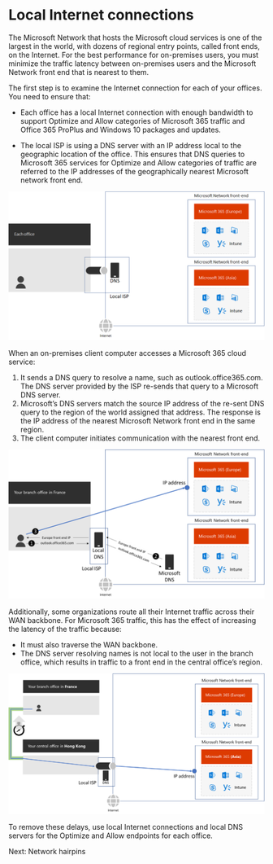 # Local Internet connections

The Microsoft Network that hosts the Microsoft cloud services is one of the largest in the world, with dozens of regional entry points, called front ends, on the Internet. For the best performance for on-premises users, you must minimize the traffic latency between on-premises users and the Microsoft Network front end that is nearest to them.

The first step is to examine the Internet connection for each of your offices. You need to ensure that:

- Each office has a local Internet connection with enough bandwidth to support Optimize and Allow categories of Microsoft 365 traffic and Office 365 ProPlus and Windows 10 packages and updates. 

- The local ISP is using a DNS server with an IP address local to the geographic location of the office. This ensures that DNS queries to Microsoft 365 services for Optimize and Allow categories of traffic are referred to the IP addresses of the geographically nearest Microsoft network front end.

![A local ISP with a local DNS server](../media/local-dns.png) 


When an on-premises client computer accesses a Microsoft 365 cloud service:

1.	It sends a DNS query to resolve a name, such as outlook.office365.com. The DNS server provided by the ISP re-sends that query to a Microsoft DNS server.
2.	Microsoft’s DNS servers match the source IP address of the re-sent DNS query to the region of the world assigned that address. The response is the IP address of the nearest Microsoft Network front end in the same region.
3.	The client computer initiates communication with the nearest front end.

![Example of using a local ISP with a local DNS server](../media/dns-example.png) 

Additionally, some organizations route all their Internet traffic across their WAN backbone. For Microsoft 365 traffic, this has the effect of increasing the latency of the traffic because:

- It must also traverse the WAN backbone.
- The DNS server resolving names is not local to the user in the branch office, which results in traffic to a front end in the central office’s region. 

![Internet traffic sent across a WAN backbone](../media/wan-backbone.png) 
 
To remove these delays, use local Internet connections and local DNS servers for the Optimize and Allow endpoints for each office.

Next: Network hairpins


